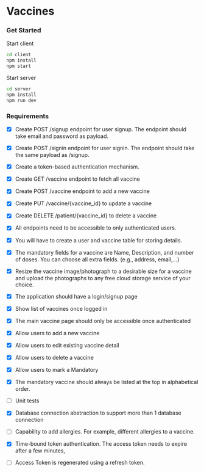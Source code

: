 # Vaccines
### Get Started
Start client

```bash
cd client
npm install
npm start
```

Start server

```bash
cd server
npm install
npm run dev
```
### Requirements
- [x] Create POST /signup endpoint for user signup. The endpoint should take email and
password as payload.
- [x] Create POST /signin endpoint for user signin. The endpoint should take the same
payload as /signup.
- [x] Create a token-based authentication mechanism.
- [x] Create GET /vaccine endpoint to fetch all vaccine
- [x] Create POST /vaccine endpoint to add a new vaccine
- [x] Create PUT /vaccine/{vaccine_id} to update a vaccine
- [x] Create DELETE /patient/{vaccine_id} to delete a vaccine
- [x] All endpoints need to be accessible to only authenticated users.
- [x] You will have to create a user and vaccine table for storing details.
- [x] The mandatory fields for a vaccine are Name, Description, and number of doses. You
can choose all extra fields. (e.g., address, email,...)
- [x] Resize the vaccine image/photograph to a desirable size for a vaccine and upload the
photographs to any free cloud storage service of your choice.
- [x] The application should have a login/signup page
- [x] Show list of vaccines once logged in
- [x] The main vaccine page should only be accessible once authenticated
- [x] Allow users to add a new vaccine
- [x] Allow users to edit existing vaccine detail
- [x] Allow users to delete a vaccine
- [x] Allow users to mark a Mandatory
- [x] The mandatory vaccine should always be listed at the top in alphabetical order.
- [ ] Unit tests
- [x] Database connection abstraction to support more than 1 database connection
- [ ] Capability to add allergies. For example, different allergies to a vaccine.
- [x] Time-bound token authentication. The access token needs to expire after a few minutes,
- [ ] Access Token is regenerated using a refresh token.



